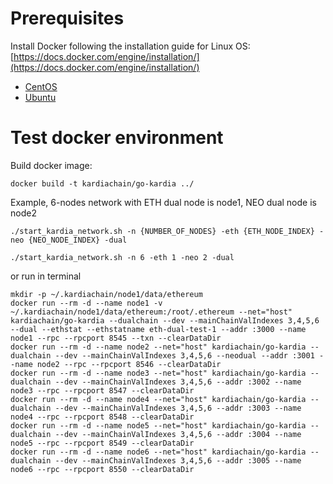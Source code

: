 # Prerequisites
Install Docker following the installation guide for Linux OS: [https://docs.docker.com/engine/installation/](https://docs.docker.com/engine/installation/)
* [CentOS](https://docs.docker.com/install/linux/docker-ce/centos) 
* [Ubuntu](https://docs.docker.com/install/linux/docker-ce/ubuntu)

# Test docker environment 

Build docker image: 

```
docker build -t kardiachain/go-kardia ../
```

Example, 6-nodes network with ETH dual node is node1, NEO dual node is node2

```
./start_kardia_network.sh -n {NUMBER_OF_NODES} -eth {ETH_NODE_INDEX} -neo {NEO_NODE_INDEX} -dual
```

```
./start_kardia_network.sh -n 6 -eth 1 -neo 2 -dual
```

or run in terminal

```
mkdir -p ~/.kardiachain/node1/data/ethereum
docker run --rm -d --name node1 -v ~/.kardiachain/node1/data/ethereum:/root/.ethereum --net="host" kardiachain/go-kardia --dualchain --dev --mainChainValIndexes 3,4,5,6 --dual --ethstat --ethstatname eth-dual-test-1 --addr :3000 --name node1 --rpc --rpcport 8545 --txn --clearDataDir
docker run --rm -d --name node2 --net="host" kardiachain/go-kardia --dualchain --dev --mainChainValIndexes 3,4,5,6 --neodual --addr :3001 --name node2 --rpc --rpcport 8546 --clearDataDir
docker run --rm -d --name node3 --net="host" kardiachain/go-kardia --dualchain --dev --mainChainValIndexes 3,4,5,6 --addr :3002 --name node3 --rpc --rpcport 8547 --clearDataDir
docker run --rm -d --name node4 --net="host" kardiachain/go-kardia --dualchain --dev --mainChainValIndexes 3,4,5,6 --addr :3003 --name node4 --rpc --rpcport 8548 --clearDataDir
docker run --rm -d --name node5 --net="host" kardiachain/go-kardia --dualchain --dev --mainChainValIndexes 3,4,5,6 --addr :3004 --name node5 --rpc --rpcport 8549 --clearDataDir
docker run --rm -d --name node6 --net="host" kardiachain/go-kardia --dualchain --dev --mainChainValIndexes 3,4,5,6 --addr :3005 --name node6 --rpc --rpcport 8550 --clearDataDir
```

